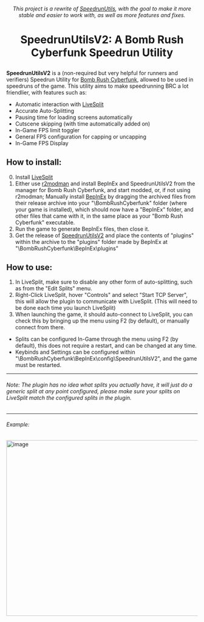 ###### <p align="center">This project is a rewrite of [SpeedrunUtils](https://github.com/Loomeh/SpeedrunUtils), with the goal to make it more stable and easier to work with, as well as more features and fixes.</p>

# <p align="center">SpeedrunUtilsV2: A Bomb Rush Cyberfunk Speedrun Utility</p>

**SpeedrunUtilsV2** is a (non-required but very helpful for runners and verifiers) Speedrun Utility for [Bomb Rush Cyberfunk](https://store.steampowered.com/app/1353230/Bomb_Rush_Cyberfunk/), allowed to be used in speedruns of the game.
This utility aims to make speedrunning BRC a lot friendlier, with features such as:
- Automatic interaction with [LiveSplit](https://livesplit.org/)
- Accurate Auto-Splitting
- Pausing time for loading screens automatically
- Cutscene skipping (with time automatically added on)
- In-Game FPS limit toggler
- General FPS configuration for capping or uncapping
- In-Game FPS Display

## How to install:
0. Install [LiveSplit](https://livesplit.org/)
1. Either use [r2modman](https://thunderstore.io/c/bomb-rush-cyberfunk/p/ebkr/r2modman/) and install BepInEx and SpeedrunUtilsV2 from the manager for Bomb Rush Cyberfunk, and start modded, or, if not using r2modman; Manually install [BepInEx](https://github.com/BepInEx/BepInEx/releases) by dragging the archived files from their release archive into your "\BombRushCyberfunk" folder (where your game is installed), which should now have a "BepInEx" folder, and other files that came with it, in the same place as your "Bomb Rush Cyberfunk" executable.
2. Run the game to generate BepInEx files, then close it.
3. Get the release of [SpeedrunUtilsV2](https://github.com/Ninja-Cookie/SpeedrunUtilsV2/releases) and place the contents of "plugins" within the archive to the "plugins" folder made by BepInEx at "\BombRushCyberfunk\BepInEx\plugins"

## How to use:
1. In LiveSplit, make sure to disable any other form of auto-splitting, such as from the "Edit Splits" menu.
2. Right-Click LiveSplit, hover "Controls" and select "Start TCP Server", this will allow the plugin to communicate with LiveSplit. (This will need to be done each time you launch LiveSplit)
3. When launching the game, it should auto-connect to LiveSplit, you can check this by bringing up the menu using F2 (by default), or manually connect from there.

- Splits can be configured In-Game through the menu using F2 (by default), this does not require a restart, and can be changed at any time.
- Keybinds and Settings can be configured within "\BombRushCyberfunk\BepInEx\config\SpeedrunUtilsV2", and the game must be restarted.

---

###### Note: The plugin has no idea what splits you actually have, it will just do a generic split at any point configured, please make sure your splits on LiveSplit match the configured splits in the plugin.

---

###### Example:
<img width="542" height="461" alt="image" src="https://github.com/user-attachments/assets/970b96fe-30d2-45c0-a218-d5a1708805bd" />
